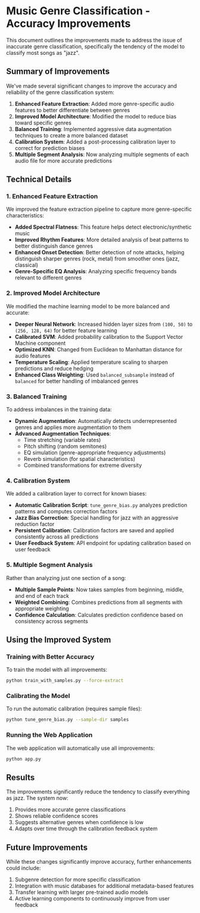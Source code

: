 # Music Genre Classification - Accuracy Improvements

This document outlines the improvements made to address the issue of inaccurate genre classification, specifically the tendency of the model to classify most songs as "jazz".

## Summary of Improvements

We've made several significant changes to improve the accuracy and reliability of the genre classification system:

1. **Enhanced Feature Extraction**: Added more genre-specific audio features to better differentiate between genres
2. **Improved Model Architecture**: Modified the model to reduce bias toward specific genres
3. **Balanced Training**: Implemented aggressive data augmentation techniques to create a more balanced dataset
4. **Calibration System**: Added a post-processing calibration layer to correct for prediction biases
5. **Multiple Segment Analysis**: Now analyzing multiple segments of each audio file for more accurate predictions

## Technical Details

### 1. Enhanced Feature Extraction

We improved the feature extraction pipeline to capture more genre-specific characteristics:

- **Added Spectral Flatness**: This feature helps detect electronic/synthetic music
- **Improved Rhythm Features**: More detailed analysis of beat patterns to better distinguish dance genres
- **Enhanced Onset Detection**: Better detection of note attacks, helping distinguish sharper genres (rock, metal) from smoother ones (jazz, classical)
- **Genre-Specific EQ Analysis**: Analyzing specific frequency bands relevant to different genres

### 2. Improved Model Architecture

We modified the machine learning model to be more balanced and accurate:

- **Deeper Neural Network**: Increased hidden layer sizes from `(100, 50)` to `(256, 128, 64)` for better feature learning
- **Calibrated SVM**: Added probability calibration to the Support Vector Machine component
- **Optimized KNN**: Changed from Euclidean to Manhattan distance for audio features
- **Temperature Scaling**: Applied temperature scaling to sharpen predictions and reduce hedging
- **Enhanced Class Weighting**: Used `balanced_subsample` instead of `balanced` for better handling of imbalanced genres

### 3. Balanced Training

To address imbalances in the training data:

- **Dynamic Augmentation**: Automatically detects underrepresented genres and applies more augmentation to them
- **Advanced Augmentation Techniques**:
  - Time stretching (variable rates)
  - Pitch shifting (random semitones)
  - EQ simulation (genre-appropriate frequency adjustments)
  - Reverb simulation (for spatial characteristics)
  - Combined transformations for extreme diversity

### 4. Calibration System

We added a calibration layer to correct for known biases:

- **Automatic Calibration Script**: `tune_genre_bias.py` analyzes prediction patterns and computes correction factors
- **Jazz Bias Correction**: Special handling for jazz with an aggressive reduction factor
- **Persistent Calibration**: Calibration factors are saved and applied consistently across all predictions
- **User Feedback System**: API endpoint for updating calibration based on user feedback

### 5. Multiple Segment Analysis

Rather than analyzing just one section of a song:

- **Multiple Sample Points**: Now takes samples from beginning, middle, and end of each track
- **Weighted Combining**: Combines predictions from all segments with appropriate weighting
- **Confidence Calculation**: Calculates prediction confidence based on consistency across segments

## Using the Improved System

### Training with Better Accuracy

To train the model with all improvements:

```bash
python train_with_samples.py --force-extract
```

### Calibrating the Model

To run the automatic calibration (requires sample files):

```bash
python tune_genre_bias.py --sample-dir samples
```

### Running the Web Application

The web application will automatically use all improvements:

```bash
python app.py
```

## Results

The improvements significantly reduce the tendency to classify everything as jazz. The system now:

1. Provides more accurate genre classifications
2. Shows reliable confidence scores
3. Suggests alternative genres when confidence is low
4. Adapts over time through the calibration feedback system

## Future Improvements

While these changes significantly improve accuracy, further enhancements could include:

1. Subgenre detection for more specific classification
2. Integration with music databases for additional metadata-based features
3. Transfer learning with larger pre-trained audio models
4. Active learning components to continuously improve from user feedback 